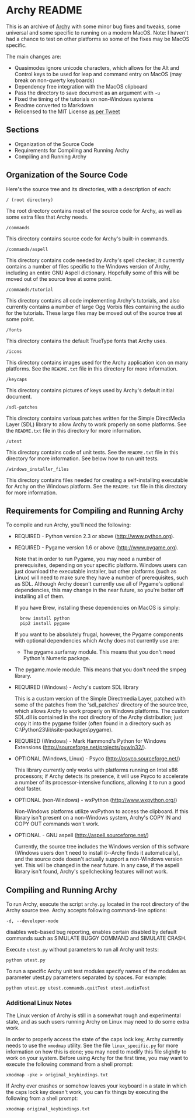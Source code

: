 # Archy README

This is an archive of [Archy](https://en.wikipedia.org/wiki/Archy)
with some minor bug fixes and tweaks, some universal and some
specific to running on a modern MacOS. Note: I haven't had a chance
to test on other platforms so some of the fixes may be MacOS specific.

The main changes are:

* Quasimodes ignore unicode characters, which allows for the
  Alt and Control keys to be used for leap and command entry
  on MacOS (may break on non-qwerty keyboards)
* Dependency free integration with the MacOS clipboard
* Pass the directory to save document as an argument with `-u`
* Fixed the timing of the tutorials on non-Windows systems
* Readme converted to Markdown
* Relicensed to the MIT License [as per Tweet](https://twitter.com/aza/status/935282784423223296)

## Sections

* Organization of the Source Code
* Requirements for Compiling and Running Archy
* Compiling and Running Archy

## Organization of the Source Code

Here's the source tree and its directories, with a description of
each:

    / (root directory)

The root directory contains most of the source code for Archy, as
well as some extra files that Archy needs.

    /commands

This directory contains source code for Archy's built-in commands.

    /commands/aspell

This directory contains code needed by Archy's spell checker; it
currently contains a number of files specific to the Windows
version of Archy, including an entire GNU Aspell dictionary.
Hopefully some of this will be moved out of the source tree at
some point.

    /commands/tutorial

This directory contains all code implementing Archy's tutorials,
and also currently contains a number of large Ogg Vorbis files
containing the audio for the tutorials.  These large files may be
moved out of the source tree at some point.

    /fonts

This directory contains the default TrueType fonts that Archy
uses.

    /icons

This directory contains images used for the Archy application icon
on many platforms.  See the `README.txt` file in this directory for
more information.

    /keycaps

This directory contains pictures of keys used by Archy's default
initial document.

    /sdl-patches

This directory contains various patches written for the Simple
DirectMedia Layer (SDL) library to allow Archy to work properly on
some platforms.  See the `README.txt` file in this directory for
more information.

    /utest

This directory contains code of unit tests.
See the `README.txt` file in this directory for more information.
See below how to run unit tests.

    /windows_installer_files

This directory contains files needed for creating a
self-installing executable for Archy on the Windows platform.  See
the `README.txt` file in this directory for more information.

## Requirements for Compiling and Running Archy

To compile and run Archy, you'll need the following:

* REQUIRED - Python version 2.3 or above (http://www.python.org).

* REQUIRED - Pygame version 1.6 or above (http://www.pygame.org).

  Note that in order to run Pygame, you may need a number of
  prerequisites, depending on your specific platform.  Windows
  users can just download the executable installer, but other
  platforms (such as Linux) will need to make sure they have a
  number of prerequisites, such as SDL.  Although Archy doesn't
  currently use all of Pygame's optional dependencies, this may
  change in the near future, so you're better off installing all
  of them.

  If you have Brew, installing these dependencies on MacOS is
  simply:

        brew install python
        pip2 install pygame

  If you want to be absolutely frugal, however, the Pygame
  components with optional dependencies which Archy does not
  currently use are:

    * The pygame.surfarray module.  This means that you don't need
      Python's Numeric package.

* The pygame.movie module.  This means that you don't need
      the smpeg library.

* REQUIRED (Windows) - Archy's custom SDL library

  This is a custom version of the Simple Directmedia Layer,
  patched with some of the patches from the 'sdl_patches'
  directory of the source tree, which allows Archy to work
  properly on Windows platforms.  The custom SDL.dll is contained
  in the root directory of the Archy distribution; just copy it
  into the pygame folder (often found in a directory such as
  C:\Python23\lib\site-packages\pygame).

* REQUIRED (Windows) - Mark Hammond's Python for Windows
  Extensions (http://sourceforge.net/projects/pywin32/).

* OPTIONAL (Windows, Linux) - Psyco (http://psyco.sourceforge.net/)

  This library currently only works with platforms running on
  Intel x86 processors; if Archy detects its presence, it will use
  Psyco to accelerate a number of its processor-intensive
  functions, allowing it to run a good deal faster.

* OPTIONAL (non-Windows) - wxPython (http://www.wxpython.org/)

  Non-Windows platforms utilize wxPython to access the clipboard.
  If this library isn't present on a non-Windows system, Archy's
  COPY IN and COPY OUT commands won't work.

* OPTIONAL - GNU aspell (http://aspell.sourceforge.net/)

  Currently, the source tree includes the Windows version of this
  software (Windows users don't need to install it--Archy finds it
  automatically), and the source code doesn't actually support a
  non-Windows version yet.  This will be changed in the near
  future.  In any case, if the aspell library isn't found, Archy's
  spellchecking features will not work.

## Compiling and Running Archy

To run Archy, execute the script `archy.py` located in the root
directory of the Archy source tree.
Archy accepts following command-line options:

    -d, --developer-mode

disables web-based bug reporting, enables certain disabled by
default commands such as SIMULATE BUGGY COMMAND and SIMULATE CRASH.

Execute `utest.py` without parameters to run all Archy unit tests:

    python utest.py

To run a specific Archy unit test modules specify names of the modules
as parameter utest.py parameters separated by spaces.
For example:

    python utest.py utest.commands.quitTest utest.audioTest

### Additional Linux Notes

The Linux version of Archy is still in a somewhat rough and
experimental state, and as such users running Archy on Linux may
need to do some extra work.

In order to properly access the state of the caps lock key, Archy
currently needs to use the `xmodmap` utility.  See the file
`linux_specific.py` for more information on how this is done; you
may need to modify this file slightly to work on your system.
Before using Archy for the first time, you may want to execute the
following command from a shell prompt:

    xmodmap -pke > original_keybindings.txt

If Archy ever crashes or somehow leaves your keyboard in a state
in which the caps lock key doesn't work, you can fix things by
executing the following from a shell prompt:

    xmodmap original_keybindings.txt

